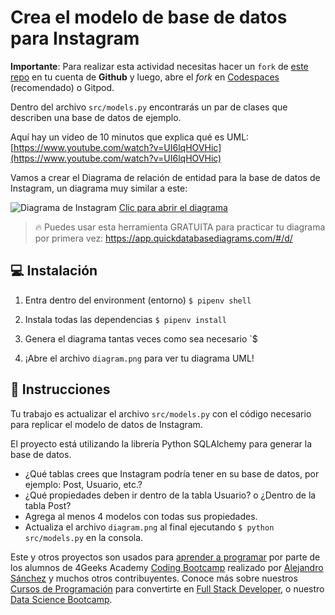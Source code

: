 <!--hide-->
# Crea el modelo de base de datos para Instagram
<!--endhide-->

**Importante**: Para realizar esta actividad necesitas hacer un `fork` de [este repo](https://github.com/breatheco-de/exercise-instagram-data-modeling) en tu cuenta de **Github** y luego, abre el *fork* en [Codespaces](https://4geeks.com/es/lesson/tutorial-de-github-codespaces) (recomendado) o Gitpod.

Dentro del archivo `src/models.py` encontrarás un par de clases que describen una base de datos de ejemplo.

Aquí hay un video de 10 minutos que explica qué es UML: [https://www.youtube.com/watch?v=UI6lqHOVHic](https://www.youtube.com/watch?v=UI6lqHOVHic)

Vamos a crear el Diagrama de relación de entidad para la base de datos de Instagram, un diagrama muy similar a este:

![Diagrama de Instagram](https://github.com/breatheco-de/exercise-instagram-data-modeling/blob/master/assets/example.png?raw=true)
[Clic para abrir el diagrama](https://app.quickdatabasediagrams.com/#/d/LxNXQZ)

> 🔥 Puedes usar esta herramienta GRATUITA para practicar tu diagrama por primera vez: https://app.quickdatabasediagrams.com/#/d/


## 💻 Instalación

1. Entra dentro del environment (entorno) `$ pipenv shell`

2. Instala todas las dependencias `$ pipenv install`

3. Genera el diagrama tantas veces como sea necesario `$ 


4. ¡Abre el archivo `diagram.png` para ver tu diagrama UML!


## 📝 Instrucciones

Tu trabajo es actualizar el archivo `src/models.py` con el código necesario para replicar el modelo de datos de Instagram.

El proyecto está utilizando la librería Python SQLAlchemy para generar la base de datos.

- ¿Qué tablas crees que Instagram podría tener en su base de datos, por ejemplo: Post, Usuario, etc.?
- ¿Qué propiedades deben ir dentro de la tabla Usuario? o ¿Dentro de la tabla Post?
- Agrega al menos 4 modelos con todas sus propiedades.
- Actualiza el archivo `diagram.png` al final ejecutando `$ python src/models.py` en la consola.

Este y otros proyectos son usados para [aprender a programar](https://4geeksacademy.com/es/aprender-a-programar/aprender-a-programar-desde-cero) por parte de los alumnos de 4Geeks Academy [Coding Bootcamp](https://4geeksacademy.com/us/coding-bootcamp) realizado por [Alejandro Sánchez](https://twitter.com/alesanchezr) y muchos otros contribuyentes. Conoce más sobre nuestros [Cursos de Programación](https://4geeksacademy.com/es/curso-de-programacion-desde-cero?lang=es) para convertirte en [Full Stack Developer](https://4geeksacademy.com/es/coding-bootcamps/desarrollador-full-stack/?lang=es), o nuestro [Data Science Bootcamp](https://4geeksacademy.com/es/coding-bootcamps/curso-datascience-machine-learning).
